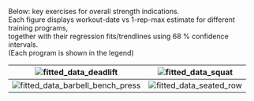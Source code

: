Below: key exercises for overall strength indications.<br>
Each figure displays workout-date vs 1-rep-max estimate for different training programs,<br>
together with their regression fits/trendlines using 68 % confidence intervals.<br>
(Each program is shown in the legend)

|            ![fitted_data_deadlift](../../img/real_fitted_data_deadlift_splines.png)            |      ![fitted_data_squat](../../img/real_fitted_data_squat_splines.png)      |
| :--------------------------------------------------------------------------------------: | :--------------------------------------------------------------------: |
| ![fitted_data_barbell_bench_press](../../img/real_fitted_data_barbell_bench_press_splines.png) | ![fitted_data_seated_row](../../img/real_fitted_data_seated_row_splines.png) |
